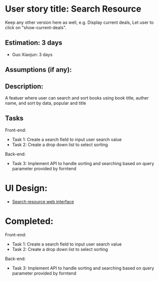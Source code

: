 # User story title: Search Resource

Keep any other version here as well, e.g. Display current deals, Let user to click on "show-current-deals".

## Estimation: 3 days

- Guo Xiaojun:  3 days

## Assumptions (if any):


## Description:

A featuer where user can search and sort books using book title, auther name, and sort by data, popular and title

## Tasks

Front-end:

- Task 1: Create a search field to input user search value
- Task 2: Create a drop down list to select sorting

Back-end:

- Task 3: Implement API to handle sorting and searching based on query parameter provided by forntend

# UI Design:

- [Search resource web interface](./img/SearchResource.png)

# Completed:

Front-end:

- Task 1: Create a search field to input user search value
- Task 2: Create a drop down list to select sorting

Back-end:

- Task 3: Implement API to handle sorting and searching based on query parameter provided by forntend
